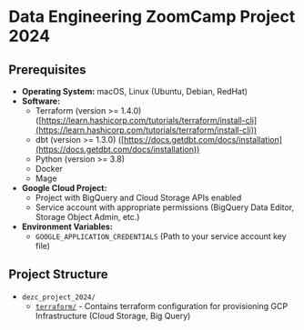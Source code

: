 # Data Engineering ZoomCamp Project 2024

## Prerequisites

* **Operating System:**  macOS, Linux (Ubuntu, Debian, RedHat) 
* **Software:**
    *  Terraform (version >= 1.4.0) ([https://learn.hashicorp.com/tutorials/terraform/install-cli](https://learn.hashicorp.com/tutorials/terraform/install-cli))
    *  dbt (version >= 1.3.0) ([https://docs.getdbt.com/docs/installation](https://docs.getdbt.com/docs/installation))
    *  Python (version >= 3.8) 
    *  Docker 
    *  Mage  
* **Google Cloud Project:** 
    *  Project with BigQuery and Cloud Storage APIs enabled
    *  Service account with appropriate permissions (BigQuery Data Editor, Storage Object Admin, etc.) 
* **Environment Variables:**
   * `GOOGLE_APPLICATION_CREDENTIALS` (Path to your service account key file)

## Project Structure

* `dezc_project_2024/`
    * [`terraform/`](./infrastructure/) - Contains terraform configuration for provisioning GCP Infrastructure (Cloud Storage, Big Query)